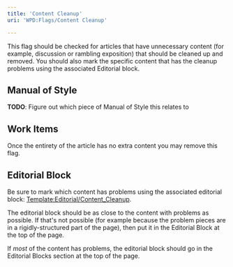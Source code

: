```yaml
---
title: 'Content Cleanup'
uri: 'WPD:Flags/Content Cleanup'

---
```

This flag should be checked for articles that have unnecessary content (for example, discussion or rambling exposition) that should be cleaned up and removed. You should also mark the specific content that has the cleanup problems using the associated Editorial block.

## Manual of Style

**TODO**: Figure out which piece of Manual of Style this relates to

## Work Items

Once the entirety of the article has no extra content you may remove this flag.

## Editorial Block

Be sure to mark which content has problems using the associated editorial block: [Template:Editorial/Content\_Cleanup](/Template:Editorial/Content_Cleanup).

The editorial block should be as close to the content with problems as possible. If that's not possible (for example because the problem pieces are in a rigidly-structured part of the page), then put it in the Editorial Block at the top of the page.

If *most* of the content has problems, the editorial block should go in the Editorial Blocks section at the top of the page.
